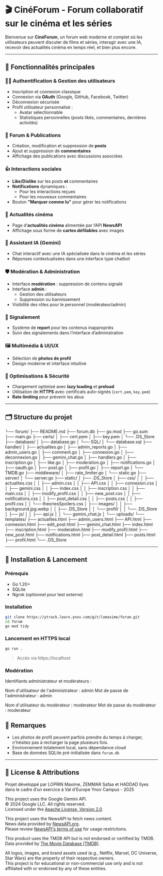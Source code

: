 # 🎬 CinéForum - Forum collaboratif sur le cinéma et les séries

Bienvenue sur **CinéForum**, un forum web moderne et complet où les utilisateurs peuvent discuter de films et séries, interagir avec une IA, recevoir des actualités cinéma en temps réel, et bien plus encore.

---

## 🌟 Fonctionnalités principales

### 🧑‍💻 Authentification & Gestion des utilisateurs
- Inscription et connexion classique
- Connexion via **OAuth** (Google, GitHub, Facebook, Twitter)
- Déconnexion sécurisée
- Profil utilisateur personnalisé :
  - Avatar sélectionnable
  - Statistiques personnelles (posts likés, commentaires, dernières activités)

### 📝 Forum & Publications
- Création, modification et suppression de **posts**
- Ajout et suppression de **commentaires**
- Affichage des publications avec discussions associées

### 👍 Interactions sociales
- **Like/Dislike** sur les posts **et** commentaires
- **Notifications** dynamiques :
  - Pour les interactions reçues
  - Pour les nouveaux commentaires
- Bouton **"Marquer comme lu"** pour gérer les notifications

### 📢 Actualités cinéma
- Page d’**actualités cinéma** alimentée par l’API **NewsAPI**
- Affichage sous forme de **cartes défilables** avec images

### 🤖 Assistant IA (Gemini)
- Chat interactif avec une IA spécialisée dans le cinéma et les séries
- Réponses contextualisées dans une interface type chatbot

### 🛡️ Modération & Administration
- Interface **modération** : suppression de contenu signalé
- Interface **admin** :
  - Gestion des utilisateurs
  - Suppression ou bannissement
- Visibilité des rôles pour le personnel (modérateur/admin)

### 🚨 Signalement
- Système de **report** pour les contenus inappropriés
- Suivi des signalements dans l’interface d’administration

### 🖼️ Multimédia & UI/UX
- Sélection de **photos de profil**
- Design moderne et interface intuitive

### 🚀 Optimisations & Sécurité
- Chargement optimisé avec **lazy loading** et **preload**
- Utilisation de **HTTPS** avec certificats auto-signés (`cert.pem`, `key.pem`)
- **Rate limiting** pour prévenir les abus

---

## 🗂️ Structure du projet

└── forum/
    ├── README.md
    ├── forum.db
    ├── go.mod
    ├── go.sum
    ├── main.go
    ├── certs/
    │   ├── cert.pem
    │   ├── key.pem
    │   └── .DS_Store
    ├── database/
    │   ├── database.go
    │   └── SQL/
    │       └── database.sql
    ├── handler/
    │   ├── actualites.go
    │   ├── admin_reports.go
    │   ├── admin_users.go
    │   ├── comment.go
    │   ├── connexion.go
    │   ├── deconnexion.go
    │   ├── gemini_chat.go
    │   ├── handlers.go
    │   ├── inscription.go
    │   ├── like.go
    │   ├── moderation.go
    │   ├── notifications.go
    │   ├── oauth.go
    │   ├── post.go
    │   ├── profil.go
    │   ├── report.go
    │   └── TMDB.go
    ├── middleware/
    │   ├── rate_limiter.go
    │   └── static.go
    ├── server/
    │   └── server.go
    ├── static/
    │   ├── .DS_Store
    │   ├── css/
    │   │   ├── actualites.css
    │   │   ├── admin.css
    │   │   ├── API.css
    │   │   ├── connexion.css
    │   │   ├── gemini.css
    │   │   ├── index.css
    │   │   ├── inscription.css
    │   │   ├── main.css
    │   │   ├── modify_profil.css
    │   │   ├── new_post.css
    │   │   ├── notifications.css
    │   │   ├── post_detail.css
    │   │   ├── posts.css
    │   │   ├── profil.css
    │   │   └── theoriesSpoilers.css
    │   ├── images/
    │   │   ├── background.jpg.webp
    │   │   ├── .DS_Store
    │   │   └── profil/
    │   │       └── .DS_Store
    │   ├── js/
    │   │   ├── api.js
    │   │   └── gemini_chat.js
    │   └── uploads/
    └── templates/
        ├── actualites.html
        ├── admin_users.html
        ├── API.html
        ├── connexion.html
        ├── edit_post.html
        ├── gemini_chat.html
        ├── index.html
        ├── inscription.html
        ├── moderation.html
        ├── modify_profil.html
        ├── new_post.html
        ├── notifications.html
        ├── post_detail.html
        ├── posts.html
        ├── profil.html
        └── .DS_Store

---

## 🔧 Installation & Lancement

### Prérequis
- Go 1.20+
- SQLite
- Ngrok (optionnel pour test externe)

### Installation

```bash
git clone https://ytrack.learn.ynov.com/git/lomaxime/forum.git
cd forum
go mod tidy
```

### Lancement en HTTPS local

```bash
go run .
```
> Accès via https://localhost

### Modération 

Identifiants administrateur et modérateurs : 

Nom d'utilisateur de l'administrateur : admin
Mot de passe de l'administrateur : admin

Nom d'utilisateur du modérateur : moderateur
Mot de passe du modérateur : moderateur

## 📌 Remarques

- Les photos de profil peuvent parfois prendre du temps à charger, n'hésitez pas à recharger la page plusieurs fois. 
- Environnement totalement local, sans dépendance cloud
- Base de données SQLite pré-initialisée dans `forum.db`
---

## 📘 License & Attributions

Projet développé par LOPRIN Maxime, ZEMMAR Safaa et HADDAD Ilyes dans le cadre d’un exercice à Val d'Europe Ynov Campus - 2025   

This project uses the Google Gemini API.  
© 2024 Google LLC. All rights reserved.  
Licensed under the [Apache License, Version 2.0](http://www.apache.org/licenses/LICENSE-2.0).

This project uses the NewsAPI to fetch news content.  
News data provided by [NewsAPI.org](https://newsapi.org).  
Please review [NewsAPI's terms of use](https://newsapi.org/terms) for usage restrictions.

This product uses the TMDB API but is not endorsed or certified by TMDB.  
Data provided by [The Movie Database (TMDB)](https://www.themoviedb.org/).

All logos, images, and brand assets used (e.g., Netflix, Marvel, DC Universe, Star Wars) are the property of their respective owners.  
This project is for educational or non-commercial use only and is not affiliated with or endorsed by any of these entities.